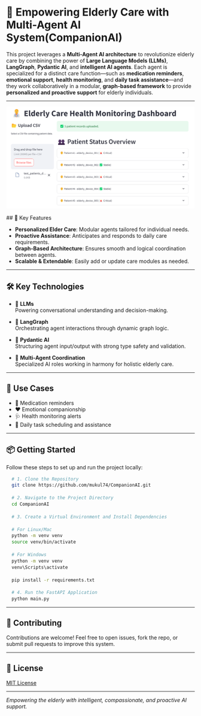 # 🧓 Empowering Elderly Care with Multi-Agent AI System(CompanionAI)

This project leverages a **Multi-Agent AI architecture** to revolutionize elderly care by combining the power of **Large Language Models (LLMs)**, **LangGraph**, **Pydantic AI**, and **intelligent AI agents**. Each agent is specialized for a distinct care function—such as **medication reminders**, **emotional support**, **health monitoring**, and **daily task assistance**—and they work collaboratively in a modular, **graph-based framework** to provide **personalized and proactive support** for elderly individuals.

---
<p align="center">
  <img src="./UI.png" alt="CompanionAI UI Preview" width="600"/>
</p>
## 🚀 Key Features

- **Personalized Elder Care**: Modular agents tailored for individual needs.
- **Proactive Assistance**: Anticipates and responds to daily care requirements.
- **Graph-Based Architecture**: Ensures smooth and logical coordination between agents.
- **Scalable & Extendable**: Easily add or update care modules as needed.

---

## 🛠️ Key Technologies

- 🤖 **LLMs**  
  Powering conversational understanding and decision-making.

- 🧠 **LangGraph**  
  Orchestrating agent interactions through dynamic graph logic.

- 🧩 **Pydantic AI**  
  Structuring agent input/output with strong type safety and validation.

- 👥 **Multi-Agent Coordination**  
  Specialized AI roles working in harmony for holistic elderly care.

---

## 📌 Use Cases

- 💊 Medication reminders
- ❤️ Emotional companionship
- 🩺 Health monitoring alerts
- 📅 Daily task scheduling and assistance

---

## 📦 Getting Started 

  Follow these steps to set up and run the project locally:

```bash
  # 1. Clone the Repository
  git clone https://github.com/mukul74/CompanionAI.git

  # 2. Navigate to the Project Directory
  cd CompanionAI

  # 3. Create a Virtual Environment and Install Dependencies

  # For Linux/Mac
  python -m venv venv
  source venv/bin/activate

  # For Windows
  python -m venv venv
  venv\Scripts\activate

  pip install -r requirements.txt

  # 4. Run the FastAPI Application
  python main.py
```


---

## 🤝 Contributing

Contributions are welcome! Feel free to open issues, fork the repo, or submit pull requests to improve this system.

---

## 📄 License

[MIT License](LICENSE)

---

*Empowering the elderly with intelligent, compassionate, and proactive AI support.*
